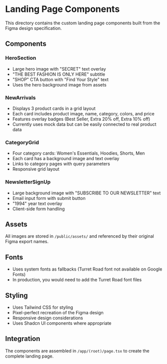 # Landing Page Components

This directory contains the custom landing page components built from the Figma design specification.

## Components

### HeroSection
- Large hero image with "SECRET" text overlay
- "THE BEST FASHION IS ONLY HERE" subtitle
- "SHOP" CTA button with "Find Your Style" text
- Uses the hero background image from assets

### NewArrivals
- Displays 3 product cards in a grid layout
- Each card includes product image, name, category, colors, and price
- Features overlay badges (Best Seller, Extra 20% off, Extra 10% off)
- Currently uses mock data but can be easily connected to real product data

### CategoryGrid
- Four category cards: Women's Essentials, Hoodies, Shorts, Men
- Each card has a background image and text overlay
- Links to category pages with query parameters
- Responsive grid layout

### NewsletterSignUp
- Large background image with "SUBSCRIBE TO OUR NEWSLETTER" text
- Email input form with submit button
- "1994" year text overlay
- Client-side form handling

## Assets
All images are stored in `/public/assets/` and referenced by their original Figma export names.

## Fonts
- Uses system fonts as fallbacks (Turret Road font not available on Google Fonts)
- In production, you would need to add the Turret Road font files

## Styling
- Uses Tailwind CSS for styling
- Pixel-perfect recreation of the Figma design
- Responsive design considerations
- Uses Shadcn UI components where appropriate

## Integration
The components are assembled in `/app/(root)/page.tsx` to create the complete landing page.

